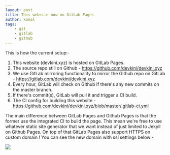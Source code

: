 ```yaml
---
layout: post
title: This website now on GitLab Pages
author: kamal
tags:
    - git
    - gitlab
    - github
---
```


This is how the current setup:-

1. This website (devkini.xyz) is hosted on GitLab Pages.
1. The source repo still on Github - https://github.com/devkini/devkini.xyz
1. We use GitLab mirroring functionality to mirror the Github repo on GitLab - https://gitlab.com/devkini/devkini.xyz
1. Every hour, GitLab will check on Github if there's any new commits on the master branch.
1. If there's commit(s), GitLab will pull it and trigger a CI build.
1. The CI config for building this website - https://github.com/devkini/devkini.xyz/blob/master/.gitlab-ci.yml

The main difference between GitLab Pages and Github Pages is that the former use the integrated CI to build the page. This mean we're free to use whatever static site generator that we want instead of just limited to Jekyll on Github Pages. On top of that GitLab Pages also support HTTPS on custom domain ! You can see the new domain with ssl settings below:-

<img src="http://i.imgur.com/4OChECc.png"></img>
